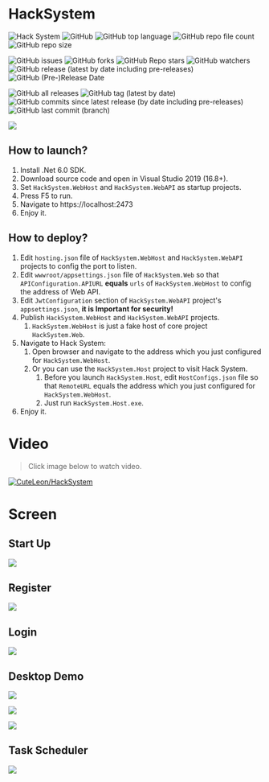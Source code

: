 # HackSystem

![Hack System](https://github.com/CuteLeon/HackSystem/workflows/.Net%20Build/badge.svg)
![GitHub](https://img.shields.io/github/license/CuteLeon/HackSystem)
![GitHub top language](https://img.shields.io/github/languages/top/CuteLeon/HackSystem)
![GitHub repo file count](https://img.shields.io/github/directory-file-count/CuteLeon/HackSystem)
![GitHub repo size](https://img.shields.io/github/repo-size/CuteLeon/HackSystem)

![GitHub issues](https://img.shields.io/github/issues/CuteLeon/HackSystem)
![GitHub forks](https://img.shields.io/github/forks/CuteLeon/HackSystem)
![GitHub Repo stars](https://img.shields.io/github/stars/CuteLeon/HackSystem)
![GitHub watchers](https://img.shields.io/github/watchers/CuteLeon/HackSystem)
![GitHub release (latest by date including pre-releases)](https://img.shields.io/github/v/release/CuteLeon/HackSystem?include_prereleases)
![GitHub (Pre-)Release Date](https://img.shields.io/github/release-date-pre/CuteLeon/HackSystem)

![GitHub all releases](https://img.shields.io/github/downloads/CuteLeon/HackSystem/total)
![GitHub tag (latest by date)](https://img.shields.io/github/v/tag/CuteLeon/HackSystem)
![GitHub commits since latest release (by date including pre-releases)](https://img.shields.io/github/commits-since/CuteLeon/HackSystem/latest/master?include_prereleases)
![GitHub last commit (branch)](https://img.shields.io/github/last-commit/CuteLeon/HackSystem/master)


![](https://raw.github.com/CuteLeon/HackSystem/master/HackSystem.Web/wwwroot/LogoImage.png)

## How to launch?

1. Install .Net 6.0 SDK.
2. Download source code and open in Visual Studio 2019 (16.8+).
3. Set `HackSystem.WebHost` and `HackSystem.WebAPI` as startup projects.
4. Press F5 to run.
5. Navigate to https://localhost:2473
6. Enjoy it.

## How to deploy?

1. Edit `hosting.json` file of `HackSystem.WebHost` and `HackSystem.WebAPI` projects to config the port to listen.
2. Edit `wwwroot/appsettings.json` file of `HackSystem.Web` so that `APIConfiguration.APIURL` **equals** `urls` of `HackSystem.WebHost` to config the address of Web API.
3. Edit `JwtConfiguration` section of  `HackSystem.WebAPI` project's `appsettings.json`, **it is Important for security!**
4. Publish `HackSystem.WebHost` and `HackSystem.WebAPI` projects.
   1. `HackSystem.WebHost` is just a fake host of core project `HackSystem.Web`.
5. Navigate to Hack System:
   1. Open browser and navigate to the address which you just configured for `HackSystem.WebHost`.
   2. Or you can use the `HackSystem.Host` project to visit Hack System.
      1. Before you launch `HackSystem.Host`, edit `HostConfigs.json` file so that `RemoteURL` equals the address which you just configured for `HackSystem.WebHost`.
      2. Just run `HackSystem.Host.exe`.
6. Enjoy it.


# Video

> Click image below to watch video.

[![CuteLeon/HackSystem](https://raw.github.com/CuteLeon/HackSystem/master/ReadMe/VideoSplash.jpg)](https://www.bilibili.com/video/BV1di4y177TH/ "CuteLeon/HackSystem")

# Screen

## Start Up

![](https://raw.github.com/CuteLeon/HackSystem/master/ReadMe/StartUp.jpg)



## Register

![](https://raw.github.com/CuteLeon/HackSystem/master/ReadMe/Register.jpg)



## Login

![](https://raw.github.com/CuteLeon/HackSystem/master/ReadMe/Login.jpg)



## Desktop Demo

![](https://raw.github.com/CuteLeon/HackSystem/master/ReadMe/DesktopDemo_0.jpg)

![](https://raw.github.com/CuteLeon/HackSystem/master/ReadMe/DesktopDemo_2.jpg)

![](https://raw.github.com/CuteLeon/HackSystem/master/ReadMe/DesktopDemo_1.jpg)



## Task Scheduler

![](https://raw.github.com/CuteLeon/HackSystem/master/ReadMe/TaskScheduler.jpg)
